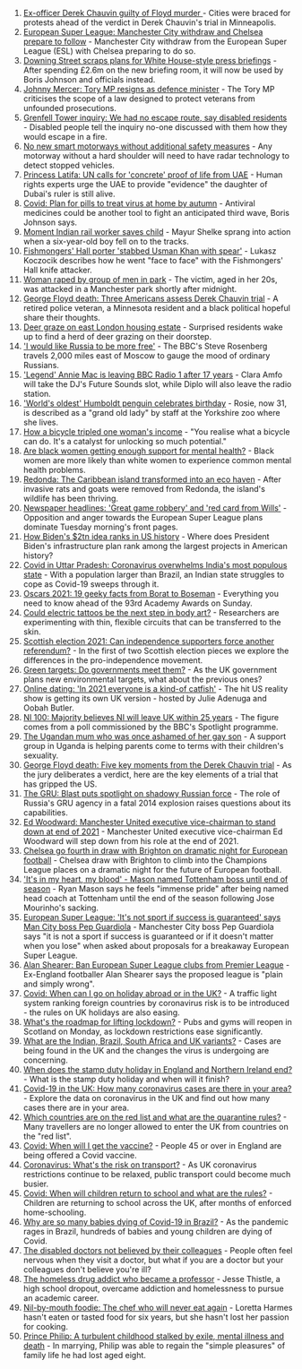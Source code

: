 1. [Ex-officer Derek Chauvin guilty of Floyd murder ](https://www.bbc.co.uk/news/world-us-canada-56818766) - Cities were braced for protests ahead of the verdict in Derek Chauvin's trial in Minneapolis.
2. [European Super League: Manchester City withdraw and Chelsea prepare to follow](https://www.bbc.co.uk/sport/football/56823501) - Manchester City withdraw from the European Super League (ESL) with Chelsea preparing to do so.
3. [Downing Street scraps plans for White House-style press briefings](https://www.bbc.co.uk/news/uk-politics-56818750) - After spending £2.6m on the new briefing room, it will now be used by Boris Johnson and officials instead.
4. [Johnny Mercer: Tory MP resigns as defence minister](https://www.bbc.co.uk/news/uk-politics-56823348) - The Tory MP criticises the scope of a law designed to protect veterans from unfounded prosecutions.
5. [Grenfell Tower inquiry: We had no escape route, say disabled residents](https://www.bbc.co.uk/news/uk-56824257) - Disabled people tell the inquiry no-one discussed with them how they would escape in a fire.
6. [No new smart motorways without additional safety measures](https://www.bbc.co.uk/news/business-56815522) - Any motorway without a hard shoulder will need to have radar technology to detect stopped vehicles.
7. [Princess Latifa: UN calls for 'concrete' proof of life from UAE](https://www.bbc.co.uk/news/world-middle-east-56820707) - Human rights experts urge the UAE to provide "evidence" the daughter of Dubai's ruler is still alive.
8. [Covid: Plan for pills to treat virus at home by autumn](https://www.bbc.co.uk/news/health-56823627) - Antiviral medicines could be another tool to fight an anticipated third wave, Boris Johnson says.
9. [Moment Indian rail worker saves child](https://www.bbc.co.uk/news/world-asia-56818056) - Mayur Shelke sprang into action when a six-year-old boy fell on to the tracks.
10. [Fishmongers' Hall porter 'stabbed Usman Khan with spear'](https://www.bbc.co.uk/news/uk-england-london-56815632) - Lukasz Koczocik describes how he went "face to face" with the Fishmongers' Hall knife attacker.
11. [Woman raped by group of men in park](https://www.bbc.co.uk/news/uk-england-manchester-56815612) - The victim, aged in her 20s, was attacked in a Manchester park shortly after midnight.
12. [George Floyd death: Three Americans assess Derek Chauvin trial](https://www.bbc.co.uk/news/world-us-canada-56810262) - A retired police veteran, a Minnesota resident and a black political hopeful share their thoughts.
13. [Deer graze on east London housing estate](https://www.bbc.co.uk/news/uk-england-london-56819018) - Surprised residents wake up to find a herd of deer grazing on their doorstep.
14. ['I would like Russia to be more free'](https://www.bbc.co.uk/news/world-europe-56808468) - The BBC's Steve Rosenberg travels 2,000 miles east of Moscow to gauge the mood of ordinary Russians.
15. ['Legend' Annie Mac is leaving BBC Radio 1 after 17 years](https://www.bbc.co.uk/news/newsbeat-56814062) - Clara Amfo will take the DJ's Future Sounds slot, while Diplo will also leave the radio station.
16. ['World's oldest' Humboldt penguin celebrates birthday](https://www.bbc.co.uk/news/uk-england-humber-56814242) - Rosie, now 31, is described as a "grand old lady" by staff at the Yorkshire zoo where she lives.
17. [How a bicycle tripled one woman's income](https://www.bbc.co.uk/news/stories-56806444) - "You realise what a bicycle can do. It's a catalyst for unlocking so much potential."
18. [Are black women getting enough support for mental health?](https://www.bbc.co.uk/news/uk-56765171) - Black women are more likely than white women to experience common mental health problems.
19. [Redonda: The Caribbean island transformed into an eco haven](https://www.bbc.co.uk/news/world-latin-america-56740670) - After invasive rats and goats were removed from Redonda, the island's wildlife has been thriving.
20. [Newspaper headlines: 'Great game robbery' and 'red card from Wills'](https://www.bbc.co.uk/news/blogs-the-papers-56810441) - Opposition and anger towards the European Super League plans dominate Tuesday morning's front pages.
21. [How Biden's $2tn idea ranks in US history](https://www.bbc.co.uk/news/world-us-canada-56806625) - Where does President Biden's infrastructure plan rank among the largest projects in American history?
22. [Covid in Uttar Pradesh: Coronavirus overwhelms India's most populous state](https://www.bbc.co.uk/news/world-asia-india-56799303) - With a population larger than Brazil, an Indian state struggles to cope as Covid-19 sweeps through it.
23. [Oscars 2021: 19 geeky facts from Borat to Boseman](https://www.bbc.co.uk/news/entertainment-arts-55325109) - Everything you need to know ahead of the 93rd Academy Awards on Sunday.
24. [Could electric tattoos be the next step in body art?](https://www.bbc.co.uk/news/business-56561708) - Researchers are experimenting with thin, flexible circuits that can be transferred to the skin.
25. [Scottish election 2021: Can independence supporters force another referendum?](https://www.bbc.co.uk/news/uk-scotland-scotland-politics-56806107) - In the first of two Scottish election pieces we explore the differences in the pro-independence movement. 
26. [Green targets: Do governments meet them?](https://www.bbc.co.uk/news/54988317) - As the UK government plans new environmental targets, what about the previous ones?
27. [Online dating: 'In 2021 everyone is a kind-of catfish'](https://www.bbc.co.uk/news/newsbeat-56773964) - The hit US reality show is getting its own UK version - hosted by Julie Adenuga and Oobah Butler.
28. [NI 100: Majority believes NI will leave UK within 25 years](https://www.bbc.co.uk/news/uk-northern-ireland-56777985) - The figure comes from a poll commissioned by the BBC's Spotlight programme.
29. [The Ugandan mum who was once ashamed of her gay son](https://www.bbc.co.uk/news/world-africa-56773018) - A support group in Uganda is helping parents come to terms with their children's sexuality.
30. [George Floyd death: Five key moments from the Derek Chauvin trial](https://www.bbc.co.uk/news/world-us-canada-56802198) - As the jury deliberates a verdict, here are the key elements of a trial that has gripped the US.
31. [The GRU: Blast puts spotlight on shadowy Russian force](https://www.bbc.co.uk/news/world-europe-56798784) - The role of Russia's GRU agency in a fatal 2014 explosion raises questions about its capabilities.
32. [Ed Woodward: Manchester United executive vice-chairman to stand down at end of 2021](https://www.bbc.co.uk/sport/football/56824130) - Manchester United executive vice-chairman Ed Woodward will step down from his role at the end of 2021.
33. [Chelsea go fourth in draw with Brighton on dramatic night for European football](https://www.bbc.co.uk/sport/football/56728001) - Chelsea draw with Brighton to climb into the Champions League places on a dramatic night for the future of European football.
34. ['It's in my heart, my blood' - Mason named Tottenham boss until end of season](https://www.bbc.co.uk/sport/football/56813398) - Ryan Mason says he feels "immense pride" after being named head coach at Tottenham until the end of the season following Jose Mourinho's sacking.
35. [European Super League: 'It's not sport if success is guaranteed' says Man City boss Pep Guardiola](https://www.bbc.co.uk/sport/av/football/56819670) - Manchester City boss Pep Guardiola says "it is not a sport if success is guaranteed or if it doesn't matter when you lose" when asked about proposals for a breakaway European Super League.
36. [Alan Shearer: Ban European Super League clubs from Premier League](https://www.bbc.co.uk/news/uk-56813206) - Ex-England footballer Alan Shearer says the proposed league is "plain and simply wrong".
37. [Covid: When can I go on holiday abroad or in the UK?](https://www.bbc.co.uk/news/explainers-52646738) - A traffic light system ranking foreign countries by coronavirus risk is to be introduced - the rules on UK holidays are also easing.
38. [What's the roadmap for lifting lockdown?](https://www.bbc.co.uk/news/explainers-52530518) - Pubs and gyms will reopen in Scotland on Monday, as lockdown restrictions ease significantly.
39. [What are the Indian, Brazil, South Africa and UK variants?](https://www.bbc.co.uk/news/health-55659820) - Cases are being found in the UK and the changes the virus is undergoing are concerning.
40. [When does the stamp duty holiday in England and Northern Ireland end?](https://www.bbc.co.uk/news/business-53319433) - What is the stamp duty holiday and when will it finish?
41. [Covid-19 in the UK: How many coronavirus cases are there in your area?](https://www.bbc.co.uk/news/uk-51768274) - Explore the data on coronavirus in the UK and find out how many cases there are in your area.
42. [Which countries are on the red list and what are the quarantine rules?](https://www.bbc.co.uk/news/explainers-52544307) - Many travellers are no longer allowed to enter the UK from countries on the "red list".
43. [Covid: When will I get the vaccine?](https://www.bbc.co.uk/news/health-55045639) - People 45 or over in England are being offered a Covid vaccine.
44. [Coronavirus: What's the risk on transport?](https://www.bbc.co.uk/news/health-51736185) - As UK coronavirus restrictions continue to be relaxed, public transport could become much busier.
45. [Covid: When will children return to school and what are the rules?](https://www.bbc.co.uk/news/education-51643556) - Children are returning to school across the UK, after months of enforced home-schooling.
46. [Why are so many babies dying of Covid-19 in Brazil?](https://www.bbc.co.uk/news/world-latin-america-56696907) - As the pandemic rages in Brazil, hundreds of babies and young children are dying of Covid.
47. [The disabled doctors not believed by their colleagues](https://www.bbc.co.uk/news/disability-56244376) - People often feel nervous when they visit a doctor, but what if you are a doctor but your colleagues don't believe you're ill?
48. [The homeless drug addict who became a professor](https://www.bbc.co.uk/news/stories-55559382) - Jesse Thistle, a high school dropout, overcame addiction and homelessness to pursue an academic career.
49. [Nil-by-mouth foodie: The chef who will never eat again](https://www.bbc.co.uk/news/stories-56688582) - Loretta Harmes hasn't eaten or tasted food for six years, but she hasn't lost her passion for cooking.
50. [Prince Philip: A turbulent childhood stalked by exile, mental illness and death](https://www.bbc.co.uk/news/uk-56690270) - In marrying, Philip was able to regain the "simple pleasures" of family life he had lost aged eight.
